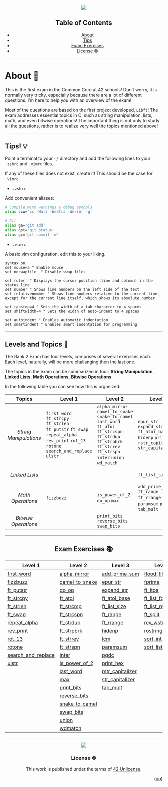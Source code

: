 <a name="readme-top"></a>
<div align="center"> <img src="https://capsule-render.vercel.app/api?type=cylinder&height=200&color=0ABAB5&text=Exam_Rank02&fontAlignY=62&fontAlign=50&fontColor=fcf3f2&animation=fadeIn" />


## Table of Contents

<!-- mtoc-start -->

* [About](#about-)
* [Tips](#tips-)
* [Exam Exercises](#exam-exercises-)
* [License :copyright:](#license-copyright)

<!-- mtoc-end -->
---
</div>

# About 📜

This is the first exam in the Common Core at 42 schools! Don’t worry, it is normally very tricky, especially because there are a lot of different questions. I’m here to help you with an overview of the exam!

Most of the questions are based on the first project developed, `Libft`! The exam addresses essential topics in C, such as string manipulation, lists, math, and even bitwise operations! The important thing is not only to study all the questions, rather is to realize very well the topics mentioned above!

---

## Tips! 💡

Point a terminal to your `~/` directory and add the following lines to your `.zshrc` and `.vimrc` files.

If any of these files does not exist, create it! This should be the case for `.vimrc`.

- `.zshrc`

Add convenient aliases:
```bash
# Compile with warnings & debug symbols
alias ccw='cc -Wall -Wextra -Werror -g'

# Git
alias ga='git add'
alias gst='git status'
alias gc='git commit -m'
```

- `.vimrc`

A basic vim configuration, edit this to your liking.
```vim
syntax on
set mouse=a	" Enable mouse
set noswapfile	" Disable swap files

set ruler  " Displays the cursor position (line and column) in the status line
set number " Shows line numbers on the left side of the text
set relativenumber " Shows line numbers relative to the current line, except for the current line itself, which shows its absolute number

set tabstop=4 " Sets the width of a tab character to 4 spaces
set shiftwidth=4 " Sets the width of auto-indent to 4 spaces

set autoindent " Enables automatic indentation
set smartindent " Enables smart indentation for programming
```
___

## Levels and Topics 📝

The Rank 2 Exam has four levels, comprises of several exercises each. Each level, naturally, will be more challanging then the last one.

The topics in the exam can be summarized in four: **String Manipulation**, **Linked Lists**, **Math Operations**, **Bitwise Operations**

In the following table you can see how this is organized:


| Topics      | Level 1    | Level 2     | Level 3    | Level 4 |
| :----------: | ------------ | --------- | ----------- | -------- |
_String Manipulations_| `first_word` `ft_strcpy` `ft_strlen` `ft_putstr` `ft_swap` `repeat_alpha` `rev_print` `rot_13` `rotone` `search_and_replace` `ulstr`| `alpha_mirror` `camel_to_snake` `snake_to_camel` `last_word` `ft_atoi` `ft_strcspn` `ft_strdup` `ft_strpbrk` `ft_strrev` `ft_strspn` `inter` `union` `wd_match`| `epur_str` `expand_str` `ft_atoi_base` `hidenp` `printhex` `rstr_capitalizer` `str_capitalizer` | `flood_fill` `ft_itoa` `ft_split` `rev_wstr` `rostring` `sort_in_tab`
_*Linked Lists*_  | | | `ft_list_size` | `ft_list_forearch` `ft_list_remove_if` `sort_list` |
_Math Operations_ | `fizzbuzz` | `is_power_of_2` `do_op` `max` | `add_prime_sum` `ft_range` `ft_rrange` `lcm` `paramsum` `pgcd` `tab_mult` | `fprime`
_Bitwise Operations_ | |`print_bits` `reverse_bits` `swap_bits` |
___

<div align="center">

## Exam Exercises 📚

| Level 1      | Level 2 | Level 3 | Level 4 |
| -------      | -------| ------- | ------- |
| [first_word](https://github.com/lude-bri/Rank02/tree/main/Lvl_1/first_word) | [alpha_mirror](https://github.com/lude-bri/Rank02/tree/main/Lvl_2/alpha_mirror) | [add_prime_sum](https://github.com/lude-bri/Rank02/tree/main/Lvl_3/add_prime_sum) | [flood_fill](https://github.com/PedroZappa/42ExamPrep/tree/main/Rank_2/Level_4/flood_fill) |
| [fizzbuzz](https://github.com/lude-bri/Rank02/tree/main/Lvl_1/fizzbuzz) | [camel_to_snake](https://github.com/lude-bri/Rank02/tree/main/Lvl_2/camel_to_snake) | [epur_str](https://github.com/lude-bri/Rank02/tree/main/Lvl_3/epur_str) | [fprime](https://github.com/PedroZappa/42ExamPrep/tree/main/Rank_2/Level_4/fprime) |
| [ft_putstr](https://github.com/lude-bri/Rank02/tree/main/Lvl_1/ft_putstr) | [do_op](https://github.com/lude-bri/Rank02/tree/main/Lvl_2/do_op) | [expand_str](https://github.com/lude-bri/Rank02/tree/main/Lvl_3/expand_str) | [ft_itoa](https://github.com/PedroZappa/42ExamPrep/tree/main/Rank_2/Level_4/ft_itoa) |
| [ft_strcpy](https://github.com/lude-bri/Rank02/tree/main/Lvl_1/ft_strcpy) | [ft_atoi](https://github.com/lude-bri/Rank02/tree/main/Lvl_2/ft_atoi) | [ft_atoi_base](https://github.com/lude-bri/Rank02/tree/main/Lvl_3/ft_atoi_base) | [ft_list_foreach](https://github.com/PedroZappa/42ExamPrep/tree/main/Rank_2/Level_4/ft_list_foreach) |
| [ft_strlen](https://github.com/lude-bri/Rank02/tree/main/Lvl_1/ft_strlen) | [ft_strcmp](https://github.com/lude-bri/Rank02/tree/main/Lvl_2/ft_strcmp) | [ft_list_size](https://github.com/lude-bri/Rank02/tree/main/Lvl_3/ft_list_size) | [ft_list_remove_if](https://github.com/PedroZappa/42ExamPrep/tree/main/Rank_2/Level_4/ft_list_remove_if) |
| [ft_swap](https://github.com/lude-bri/Rank02/tree/main/Lvl_1/ft_swap) | [ft_strcspn](https://github.com/lude-bri/Rank02/tree/main/Lvl_2/ft_strcspn) | [ft_range](https://github.com/lude-bri/Rank02/tree/main/Lvl_3/ft_range) | [ft_split](https://github.com/PedroZappa/42ExamPrep/tree/main/Rank_2/Level_4/ft_split) |
| [repeat_alpha](https://github.com/lude-bri/Rank02/tree/main/Lvl_1/repeat_alpha) | [ft_strdup](https://github.com/lude-bri/Rank02/tree/main/Lvl_2/ft_strdup) |  [ft_rrange](https://github.com/lude-bri/Rank02/tree/main/Lvl_3/ft_rrange) | [rev_wstr](https://github.com/PedroZappa/42ExamPrep/tree/main/Rank_2/Level_4/rev_wstr) |
| [rev_print](https://github.com/lude-bri/Rank02/tree/main/Lvl_1/rev_print) | [ft_strpbrk](https://github.com/lude-bri/Rank02/tree/main/Lvl_2/ft_strpbrk) | [hidenp](https://github.com/lude-bri/Rank02/tree/main/Lvl_3/hidenp) | [rostring](https://github.com/PedroZappa/42ExamPrep/tree/main/Rank_2/Level_4/rostring) |
| [rot_13](https://github.com/lude-bri/Rank02/tree/main/Lvl_1/rot13) | [ft_strrev](https://github.com/lude-bri/Rank02/tree/main/Lvl_2/ft_strrev) | [lcm](https://github.com/lude-bri/Rank02/tree/main/Lvl_3/lcm) | [sort_int_tab](https://github.com/PedroZappa/42ExamPrep/tree/main/Rank_2/Level_4/sort_int_tab) |
| [rotone](https://github.com/lude-bri/Rank02/tree/main/Lvl_1/rotone) | [ft_strspn](https://github.com/lude-bri/Rank02/tree/main/Lvl_2/ft_strspn) | [paramsum](https://github.com/lude-bri/Rank02/tree/main/Lvl_3/paramsum) | [sort_list](https://github.com/PedroZappa/42ExamPrep/tree/main/Rank_2/Level_4/sort_list) |
| [search_and_replace](https://github.com/lude-bri/Rank02/tree/main/Lvl_1/search_and_replace) | [inter](https://github.com/lude-bri/Rank02/tree/main/Lvl_2/inter) | [pgdc](https://github.com/lude-bri/Rank02/tree/main/Lvl_3/pgcd) |
| [ulstr](https://github.com/lude-bri/Rank02/tree/main/Lvl_1/ulstr) | [is_power_of_2](https://github.com/lude-bri/Rank02/tree/main/Lvl_2/is_power_of_2) | [print_hex](https://github.com/lude-bri/Rank02/tree/main/Lvl_3/print_hex) |
|          | [last_word](https://github.com/lude-bri/Rank02/tree/main/Lvl_2/last_word) | [rstr_capitalizer](https://github.com/lude-bri/Rank02/tree/main/Lvl_3/rstr_capitalizer) |
|          | [max](https://github.com/lude-bri/Rank02/tree/main/Lvl_2/max) | [str_capitalizer](https://github.com/lude-bri/Rank02/tree/main/Lvl_3/str_capitalizer) |
|          | [print_bits](https://github.com/lude-bri/Rank02/tree/main/Lvl_2/print_bits) | [tab_mult](https://github.com/lude-bri/Rank02/tree/main/Lvl_3/tab_mult) |
|          | [reverse_bits](https://github.com/lude-bri/Rank02/tree/main/Lvl_2/reverse_bits) |
|          | [snake_to_camel](https://github.com/lude-bri/Rank02/tree/main/Lvl_2/snake_to_camel) |
|          | [swap_bits](https://github.com/lude-bri/Rank02/tree/main/Lvl_2/swap_bits) |
|          | [union](https://github.com/lude-bri/Rank02/tree/main/Lvl_2/union) |
|          | [wdmatch](https://github.com/lude-bri/Rank02/tree/main/Lvl_2/wdmatch) |
___

</div>

<div align="center"> <img src="https://capsule-render.vercel.app/api?type=waving&height=100&color=0ABAB5&text=Good%20Luck!&section=footer&fontAlign=52&fontAlignY=55&fontColor=fcf3f2" />

### License :copyright:

This work is published under the terms of <a href="https://github.com/PedroZappa/ft_printf/blob/master/LICENSE">42 Unlicense</a>.

</div>
<p align="right">(<a href="#readme-top">up</a>)</p>

